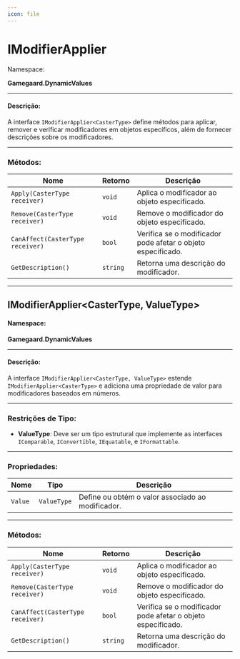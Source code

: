 ```yaml
---
icon: file
---
```


# IModifierApplier

Namespace:

**Gamegaard.DynamicValues**

***

#### Descrição:

A interface `IModifierApplier<CasterType>` define métodos para aplicar, remover e verificar modificadores em objetos específicos, além de fornecer descrições sobre os modificadores.

***

### Métodos:

| Nome                             | Retorno  | Descrição                                                    |
| -------------------------------- | -------- | ------------------------------------------------------------ |
| `Apply(CasterType receiver)`     | `void`   | Aplica o modificador ao objeto especificado.                 |
| `Remove(CasterType receiver)`    | `void`   | Remove o modificador do objeto especificado.                 |
| `CanAffect(CasterType receiver)` | `bool`   | Verifica se o modificador pode afetar o objeto especificado. |
| `GetDescription()`               | `string` | Retorna uma descrição do modificador.                        |

***

## IModifierApplier\<CasterType, ValueType>

#### Namespace:

**Gamegaard.DynamicValues**

***

#### Descrição:

A interface `IModifierApplier<CasterType, ValueType>` estende `IModifierApplier<CasterType>` e adiciona uma propriedade de valor para modificadores baseados em números.

***

### Restrições de Tipo:

* **ValueType**: Deve ser um tipo estrutural que implemente as interfaces `IComparable`, `IConvertible`, `IEquatable`, e `IFormattable`.

***

### Propriedades:

| Nome    | Tipo        | Descrição                                         |
| ------- | ----------- | ------------------------------------------------- |
| `Value` | `ValueType` | Define ou obtém o valor associado ao modificador. |

***

### Métodos:

| Nome                             | Retorno  | Descrição                                                    |
| -------------------------------- | -------- | ------------------------------------------------------------ |
| `Apply(CasterType receiver)`     | `void`   | Aplica o modificador ao objeto especificado.                 |
| `Remove(CasterType receiver)`    | `void`   | Remove o modificador do objeto especificado.                 |
| `CanAffect(CasterType receiver)` | `bool`   | Verifica se o modificador pode afetar o objeto especificado. |
| `GetDescription()`               | `string` | Retorna uma descrição do modificador.                        |

